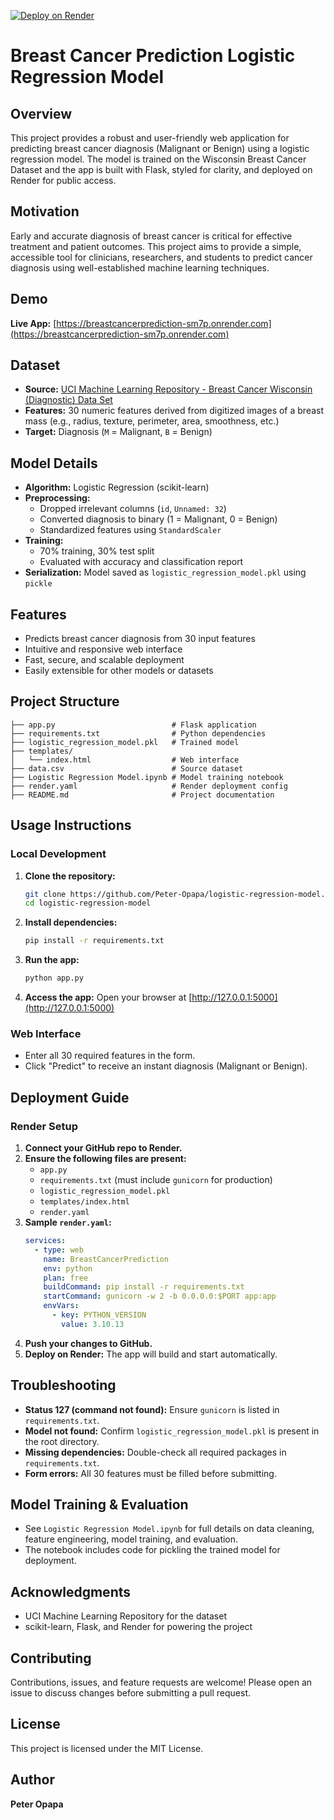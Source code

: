 
[![Deploy on Render](https://img.shields.io/badge/Deployed%20on-Render-46a2f1?logo=render)](https://breastcancerprediction-sm7p.onrender.com)
# Breast Cancer Prediction Logistic Regression Model

## Overview
This project provides a robust and user-friendly web application for predicting breast cancer diagnosis (Malignant or Benign) using a logistic regression model. The model is trained on the Wisconsin Breast Cancer Dataset and the app is built with Flask, styled for clarity, and deployed on Render for public access.

## Motivation
Early and accurate diagnosis of breast cancer is critical for effective treatment and patient outcomes. This project aims to provide a simple, accessible tool for clinicians, researchers, and students to predict cancer diagnosis using well-established machine learning techniques.

## Demo
**Live App:** [https://breastcancerprediction-sm7p.onrender.com](https://breastcancerprediction-sm7p.onrender.com)

## Dataset
- **Source:** [UCI Machine Learning Repository - Breast Cancer Wisconsin (Diagnostic) Data Set](https://archive.ics.uci.edu/ml/datasets/Breast+Cancer+Wisconsin+(Diagnostic))
- **Features:** 30 numeric features derived from digitized images of a breast mass (e.g., radius, texture, perimeter, area, smoothness, etc.)
- **Target:** Diagnosis (`M` = Malignant, `B` = Benign)

## Model Details
- **Algorithm:** Logistic Regression (scikit-learn)
- **Preprocessing:**
  - Dropped irrelevant columns (`id`, `Unnamed: 32`)
  - Converted diagnosis to binary (1 = Malignant, 0 = Benign)
  - Standardized features using `StandardScaler`
- **Training:**
  - 70% training, 30% test split
  - Evaluated with accuracy and classification report
- **Serialization:** Model saved as `logistic_regression_model.pkl` using `pickle`

## Features
- Predicts breast cancer diagnosis from 30 input features
- Intuitive and responsive web interface
- Fast, secure, and scalable deployment
- Easily extensible for other models or datasets

## Project Structure
```
├── app.py                          # Flask application
├── requirements.txt                # Python dependencies
├── logistic_regression_model.pkl   # Trained model
├── templates/
│   └── index.html                  # Web interface
├── data.csv                        # Source dataset
├── Logistic Regression Model.ipynb # Model training notebook
├── render.yaml                     # Render deployment config
├── README.md                       # Project documentation
```

## Usage Instructions

### Local Development
1. **Clone the repository:**
   ```bash
   git clone https://github.com/Peter-Opapa/logistic-regression-model.git
   cd logistic-regression-model
   ```
2. **Install dependencies:**
   ```bash
   pip install -r requirements.txt
   ```
3. **Run the app:**
   ```bash
   python app.py
   ```
4. **Access the app:** Open your browser at [http://127.0.0.1:5000](http://127.0.0.1:5000)

### Web Interface
- Enter all 30 required features in the form.
- Click "Predict" to receive an instant diagnosis (Malignant or Benign).

## Deployment Guide

### Render Setup
1. **Connect your GitHub repo to Render.**
2. **Ensure the following files are present:**
   - `app.py`
   - `requirements.txt` (must include `gunicorn` for production)
   - `logistic_regression_model.pkl`
   - `templates/index.html`
   - `render.yaml`
3. **Sample `render.yaml`:**
   ```yaml
   services:
     - type: web
       name: BreastCancerPrediction
       env: python
       plan: free
       buildCommand: pip install -r requirements.txt
       startCommand: gunicorn -w 2 -b 0.0.0.0:$PORT app:app
       envVars:
         - key: PYTHON_VERSION
           value: 3.10.13
   ```
4. **Push your changes to GitHub.**
5. **Deploy on Render:** The app will build and start automatically.

## Troubleshooting
- **Status 127 (command not found):** Ensure `gunicorn` is listed in `requirements.txt`.
- **Model not found:** Confirm `logistic_regression_model.pkl` is present in the root directory.
- **Missing dependencies:** Double-check all required packages in `requirements.txt`.
- **Form errors:** All 30 features must be filled before submitting.

## Model Training & Evaluation
- See `Logistic Regression Model.ipynb` for full details on data cleaning, feature engineering, model training, and evaluation.
- The notebook includes code for pickling the trained model for deployment.

## Acknowledgments
- UCI Machine Learning Repository for the dataset
- scikit-learn, Flask, and Render for powering the project

## Contributing
Contributions, issues, and feature requests are welcome! Please open an issue to discuss changes before submitting a pull request.

## License
This project is licensed under the MIT License.

## Author
**Peter Opapa**
